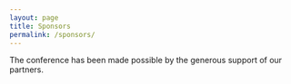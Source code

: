 ```yaml
---
layout: page
title: Sponsors
permalink: /sponsors/
---
```


The conference has been made possible by the generous support of our partners.
